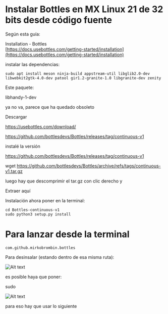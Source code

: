 

# Instalar Bottles en MX Linux 21 de 32 bits desde código fuente

Según esta guía:

Installation - Bottles   
[https://docs.usebottles.com/getting-started/installation](https://docs.usebottles.com/getting-started/installation)

instalar las dependencias:

```
sudo apt install meson ninja-build appstream-util libglib2.0-dev libwebkit2gtk-4.0-dev patool gir1.2-granite-1.0 libgranite-dev zenity
```

Este paquete:

libhandy-1-dev

ya no va, parece que ha quedado obsoleto

Descargar

https://usebottles.com/download/

https://github.com/bottlesdevs/Bottles/releases/tag/continuous-v1


instalé la versión

https://github.com/bottlesdevs/Bottles/releases/tag/continuous-v1

wget https://github.com/bottlesdevs/Bottles/archive/refs/tags/continuous-v1.tar.gz

luego hay que descomprimir el tar.gz con clic derecho y 

Extraer aquí

Instalación
ahora poner en la terminal:

```
cd Bottles-continuous-v1
sudo python3 setup.py install
```

# Para lanzar desde la terminal

```
com.github.mirkobrombin.bottles
```

Para desinsalar (estando dentro de esa misma ruta):



![Alt text](/home/wachin/Imágenes/111511.png)

es posible haya que poner:

sudo 


![Alt text](https://2.bp.blogspot.com/-si5yghcP3YY/Xg648tqrhkI/AAAAAAAAXLs/7AwFbwHxYJwvmgjPfr4CH9XA-i4owdsxwCK4BGAYYCw/s1600/ksnip_20200102-224411.png)


para eso hay que usar lo siguiente








